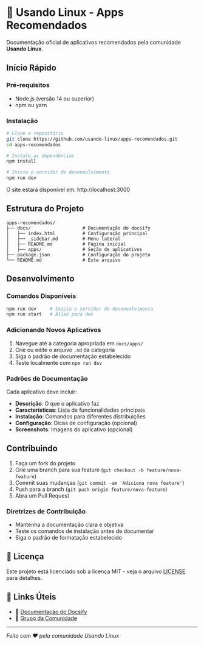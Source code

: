 # 🐧 Usando Linux - Apps Recomendados

Documentação oficial de aplicativos recomendados pela comunidade **Usando Linux**.

## Início Rápido

### Pré-requisitos

- Node.js (versão 14 ou superior)
- npm ou yarn

### Instalação

```bash
# Clone o repositório
git clone https://github.com/usando-linux/apps-recomendados.git
cd apps-recomendados

# Instale as dependências
npm install

# Inicie o servidor de desenvolvimento
npm run dev
```

O site estará disponível em: http://localhost:3000

## Estrutura do Projeto

```
apps-recomendados/
├── docs/                   # Documentação do docsify
│   ├── index.html          # Configuração principal
│   ├── _sidebar.md         # Menu lateral
│   ├── README.md           # Página inicial
│   ├── apps/               # Seção de aplicativos
├── package.json            # Configuração do projeto
└── README.md               # Este arquivo
```

## Desenvolvimento

### Comandos Disponíveis

```bash
npm run dev     # Inicia o servidor de desenvolvimento
npm run start   # Alias para dev
```

### Adicionando Novos Aplicativos

1. Navegue até a categoria apropriada em `docs/apps/`
2. Crie ou edite o arquivo `.md` da categoria
3. Siga o padrão de documentação estabelecido
4. Teste localmente com `npm run dev`

### Padrões de Documentação

Cada aplicativo deve incluir:

- **Descrição**: O que o aplicativo faz
- **Características**: Lista de funcionalidades principais
- **Instalação**: Comandos para diferentes distribuições
- **Configuração**: Dicas de configuração (opcional)
- **Screenshots**: Imagens do aplicativo (opcional)

## Contribuindo

1. Faça um fork do projeto
2. Crie uma branch para sua feature (`git checkout -b feature/nova-feature`)
3. Commit suas mudanças (`git commit -am 'Adiciona nova feature'`)
4. Push para a branch (`git push origin feature/nova-feature`)
5. Abra um Pull Request

### Diretrizes de Contribuição

- Mantenha a documentação clara e objetiva
- Teste os comandos de instalação antes de documentar
- Siga o padrão de formatação estabelecido

## 📝 Licença

Este projeto está licenciado sob a licença MIT - veja o arquivo [LICENSE](LICENSE) para detalhes.

## 🔗 Links Úteis

- 📖 [Documentação do Docsify](https://docsify.js.org/)
- 💬 [Grupo da Comunidade](https://t.me/usandoolinux)

---

*Feito com ❤️ pela comunidade Usando Linux*